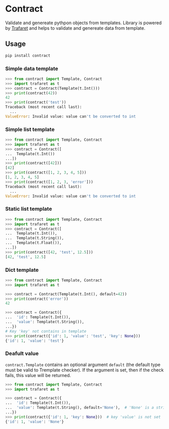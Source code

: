 # Contract
Validate and genereate pythpon objects from templates. 
Library is powered by [Trafaret](https://github.com/Deepwalker/trafaret) and helps to validate and genereate data from template.
## Usage
```sh
pip install contract
```
### Simple data template
```python
>>> from contract import Template, Contract
>>> import trafaret as t
>>> contract = Contract(Template(t.Int()))
>>> print(contract(42))
42
>>> print(contract('test'))
Traceback (most recent call last):
  ...
ValueError: Invalid value: value can't be converted to int
```

### Simple list template
```python
>>> from contract import Template, Contract
>>> import trafaret as t
>>> contract = Contract([
...  Template(t.Int())
...])
>>> print(contract([42]))
[42]
>>> print(contract([1, 2, 3, 4, 5]))
[1, 2, 3, 4, 5]
>>> print(contract([1, 2, 3, 'error']))
Traceback (most recent call last):
  ...
ValueError: Invalid value: value can't be converted to int
```

### Static list template
```python
>>> from contract import Template, Contract
>>> import trafaret as t
>>> contract = Contract([
...  Template(t.Int()),
...  Template(t.String()),
...  Template(t.Float()),
...])
>>> print(contract([42, 'test', 12.5]))
[42, 'test', 12.5]
```

### Dict template
```python
>>> from contract import Template, Contract
>>> import trafaret as t

>>> contract = Contract(Template(t.Int(), default=42))
>>> print(contract('error'))
42

>>> contract = Contract({
...  'id': Template(t.Int()),
...  'value': Template(t.String()),
...})
# Key 'key' not contains in template
>>> print(contract({'id': 1, 'value': 'test', 'key': None}))
{'id': 1, 'value': 'test'}
```

### Deafult value
`contract.Template` contains an optional argument `default` (the default type must be valid to Tremplate checker). If the argument is set, then if the check fails, this value will be returned.

```python
>>> from contract import Template, Contract
>>> import trafaret as t

>>> contract = Contract({
...  'id': Template(t.Int()),
...  'value': Template(t.String(), default='None'),  # 'None' is a string
...})
>>> print(contract({'id': 1, 'key': None}))  # key 'value' is not set
{'id': 1, 'value': 'None'}
```
